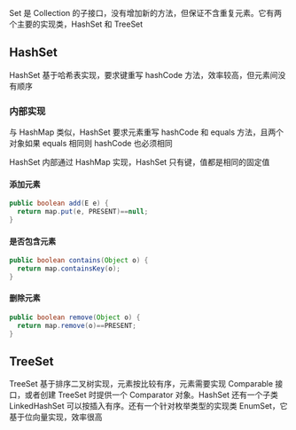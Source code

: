Set 是 Collection 的子接口，没有增加新的方法，但保证不含重复元素。它有两个主要的实现类，HashSet 和 TreeSet

## HashSet

HashSet 基于哈希表实现，要求键重写 hashCode 方法，效率较高，但元素间没有顺序

### 内部实现

与 HashMap 类似，HashSet 要求元素重写 hashCode 和 equals 方法，且两个对象如果 equals 相同则 hashCode 也必须相同

HashSet 内部通过 HashMap 实现，HashSet 只有键，值都是相同的固定值

#### 添加元素

```java
public boolean add(E e) {
  return map.put(e, PRESENT)==null;
}
```

#### 是否包含元素

```java
public boolean contains(Object o) {
  return map.containsKey(o);
}
```

#### 删除元素
```java
public boolean remove(Object o) {
  return map.remove(o)==PRESENT;
}
```

## TreeSet

TreeSet 基于排序二叉树实现，元素按比较有序，元素需要实现 Comparable 接口，或者创建 TreeSet 时提供一个 Comparator 对象。HashSet 还有一个子类 LinkedHashSet 可以按插入有序。还有一个针对枚举类型的实现类 EnumSet，它基于位向量实现，效率很高